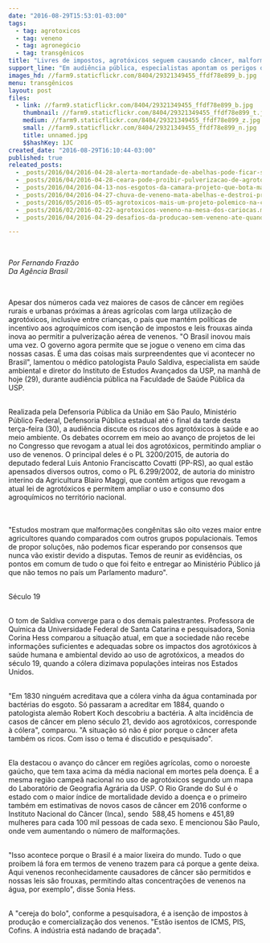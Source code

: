 ```yaml
---
date: "2016-08-29T15:53:01-03:00"
tags:
  - tag: agrotoxicos
  - tag: veneno
  - tag: agronegócio
  - tag: transgênicos
title: "Livres de impostos, agrotóxicos seguem causando câncer, malformações e mortes"
support_line: "Em audiência pública, especialistas apontam os perigos dos agroquímicos e o descompasso das leis brasileiras que permitem e isentam de impostos venenos que já foram banidos em outros países"
images_hd: //farm9.staticflickr.com/8404/29321349455_ffdf78e899_b.jpg
menu: transgênicos
layout: post
files:
  - link: //farm9.staticflickr.com/8404/29321349455_ffdf78e899_b.jpg
    thumbnail: //farm9.staticflickr.com/8404/29321349455_ffdf78e899_t.jpg
    medium: //farm9.staticflickr.com/8404/29321349455_ffdf78e899_z.jpg
    small: //farm9.staticflickr.com/8404/29321349455_ffdf78e899_n.jpg
    title: unnamed.jpg
    $$hashKey: 1JC
created_date: "2016-08-29T16:10:44-03:00"
published: true
releated_posts:
  - _posts/2016/04/2016-04-28-alerta-mortandade-de-abelhas-pode-ficar-sem-controle.md
  - _posts/2016/04/2016-04-28-ceara-pode-proibir-pulverizacao-de-agrotoxicos-por-avioes.md
  - _posts/2016/04/2016-04-13-nos-esgotos-da-camara-projeto-que-bota-mais-agrotoxico-na-sua-mesa-tera-comissao-instalada-hoje.md
  - _posts/2016/04/2016-04-27-chuva-de-veneno-mata-abelhas-e-destroi-producao-de-mel-no-interior-do-rs.md
  - _posts/2016/05/2016-05-05-agrotoxicos-mais-um-projeto-polemico-na-camara.md
  - _posts/2016/02/2016-02-22-agrotoxicos-veneno-na-mesa-dos-cariocas.md
  - _posts/2016/04/2016-04-29-desafios-da-producao-sem-veneno-ate-quando-tivermos-condicoes-nos-continuaremos-apostando-na-apicultura-diz-assentado.md

---
```

<p>&nbsp;</p>

<p><em>Por Fernando Fraz&atilde;o<br />
Da Ag&ecirc;ncia Brasil</em></p>

<p>&nbsp;</p>

<p>Apesar dos n&uacute;meros cada vez maiores de casos de c&acirc;ncer em regi&otilde;es rurais e urbanas pr&oacute;ximas a &aacute;reas agr&iacute;colas com larga utiliza&ccedil;&atilde;o de agrot&oacute;xicos, inclusive entre crian&ccedil;as, o pa&iacute;s que mant&eacute;m pol&iacute;ticas de incentivo aos agroqu&iacute;micos com isen&ccedil;&atilde;o de impostos e leis frouxas ainda inova ao permitir a pulveriza&ccedil;&atilde;o a&eacute;rea de venenos. &quot;O Brasil inovou mais uma vez. O governo agora permite que se jogue o veneno em cima das nossas casas. &Eacute; uma das coisas mais surpreendentes que vi acontecer no Brasil&quot;, lamentou o m&eacute;dico patologista Paulo Saldiva, especialista em sa&uacute;de ambiental e diretor do Instituto de Estudos Avan&ccedil;ados da USP, na manh&atilde; de hoje (29), durante audi&ecirc;ncia p&uacute;blica na Faculdade de Sa&uacute;de P&uacute;blica da USP.</p>

<p><br />
Realizada pela Defensoria P&uacute;blica da Uni&atilde;o em S&atilde;o Paulo, Minist&eacute;rio P&uacute;blico Federal, Defensoria P&uacute;blica estadual at&eacute; o final da tarde desta ter&ccedil;a-feira (30), a audi&ecirc;ncia discute os riscos dos agrot&oacute;xicos &agrave; sa&uacute;de e ao meio ambiente. Os debates ocorrem em meio ao avan&ccedil;o de projetos de lei no Congresso que revogam a atual lei dos agrot&oacute;xicos, permitindo ampliar o uso de venenos. O principal deles &eacute; o PL 3200/2015, de autoria do deputado federal Luis Antonio Franciscatto Covatti (PP-RS), ao qual est&atilde;o apensados diversos outros, como o PL 6.299/2002, de autoria do ministro interino da Agricultura Blairo Maggi, que cont&ecirc;m artigos que revogam a atual lei de agrot&oacute;xicos e permitem ampliar o uso e consumo dos agroqu&iacute;micos no territ&oacute;rio nacional.</p>

<p><br />
<br />
&quot;Estudos mostram que malforma&ccedil;&otilde;es cong&ecirc;nitas s&atilde;o oito vezes maior entre agricultores quando comparados com outros grupos populacionais. Temos de propor solu&ccedil;&otilde;es, n&atilde;o podemos ficar esperando por consensos que nunca v&atilde;o existir devido a disputas. Temos de reunir as evid&ecirc;ncias, os pontos em comum de tudo o que foi feito e entregar ao Minist&eacute;rio P&uacute;blico j&aacute; que n&atilde;o temos no pa&iacute;s um Parlamento maduro&quot;.</p>

<p><br />
S&eacute;culo 19</p>

<p><br />
O tom de Saldiva converge para o dos demais palestrantes. Professora de Qu&iacute;mica da Universidade Federal de Santa Catarina e pesquisadora, Sonia Corina Hess comparou a situa&ccedil;&atilde;o atual, em que a sociedade n&atilde;o recebe informa&ccedil;&otilde;es suficientes e adequadas sobre os impactos dos agrot&oacute;xicos &agrave; sa&uacute;de humana e ambiental devido ao uso de agrot&oacute;xicos, a meados do s&eacute;culo 19, quando a c&oacute;lera dizimava popula&ccedil;&otilde;es inteiras nos Estados Unidos.</p>

<p><br />
&quot;Em 1830 ningu&eacute;m acreditava que a c&oacute;lera vinha da &aacute;gua contaminada por bact&eacute;rias do esgoto. S&oacute; passaram a acreditar em 1884, quando o patologista alem&atilde;o Robert Koch descobriu a bact&eacute;ria. A alta incid&ecirc;ncia de casos de c&acirc;ncer em pleno s&eacute;culo 21, devido aos agrot&oacute;xicos, corresponde &agrave; c&oacute;lera&quot;, comparou. &quot;A situa&ccedil;&atilde;o s&oacute; n&atilde;o &eacute; pior porque o c&acirc;ncer afeta tamb&eacute;m os ricos. Com isso o tema &eacute; discutido e pesquisado&quot;.</p>

<p><br />
Ela destacou o avan&ccedil;o do c&acirc;ncer em regi&otilde;es agr&iacute;colas, como o noroeste ga&uacute;cho, que tem taxa acima da m&eacute;dia nacional em mortes pela doen&ccedil;a. &Eacute; a mesma regi&atilde;o campe&atilde; nacional no uso de agrot&oacute;xicos segundo um mapa do Laborat&oacute;rio de Geografia Agr&aacute;ria da USP. O Rio Grande do Sul &eacute; o estado com o maior &iacute;ndice de mortalidade devido a doen&ccedil;a e o primeiro tamb&eacute;m em estimativas de novos casos de c&acirc;ncer em 2016 conforme o Instituto Nacional do C&acirc;ncer (Inca), sendo &nbsp;588,45 homens e 451,89 mulheres para cada 100 mil pessoas de cada sexo. E mencionou S&atilde;o Paulo, onde vem aumentando o n&uacute;mero de malforma&ccedil;&otilde;es.</p>

<p><br />
&quot;Isso acontece porque o Brasil &eacute; a maior lixeira do mundo. Tudo o que proibem l&aacute; fora em termos de veneno trazem para c&aacute; porque a gente deixa. Aqui venenos reconhecidamente causadores de c&acirc;ncer s&atilde;o permitidos e nossas leis s&atilde;o frouxas, permitindo altas concentra&ccedil;&otilde;es de venenos na &aacute;gua, por exemplo&quot;, disse Sonia Hess.</p>

<p><br />
A &quot;cereja do bolo&quot;, conforme a pesquisadora, &eacute; a isen&ccedil;&atilde;o de impostos &agrave; produ&ccedil;&atilde;o e comercializa&ccedil;&atilde;o dos venenos. &quot;Est&atilde;o isentos de ICMS, PIS, Cofins. A ind&uacute;stria est&aacute; nadando de bra&ccedil;ada&quot;.</p>
